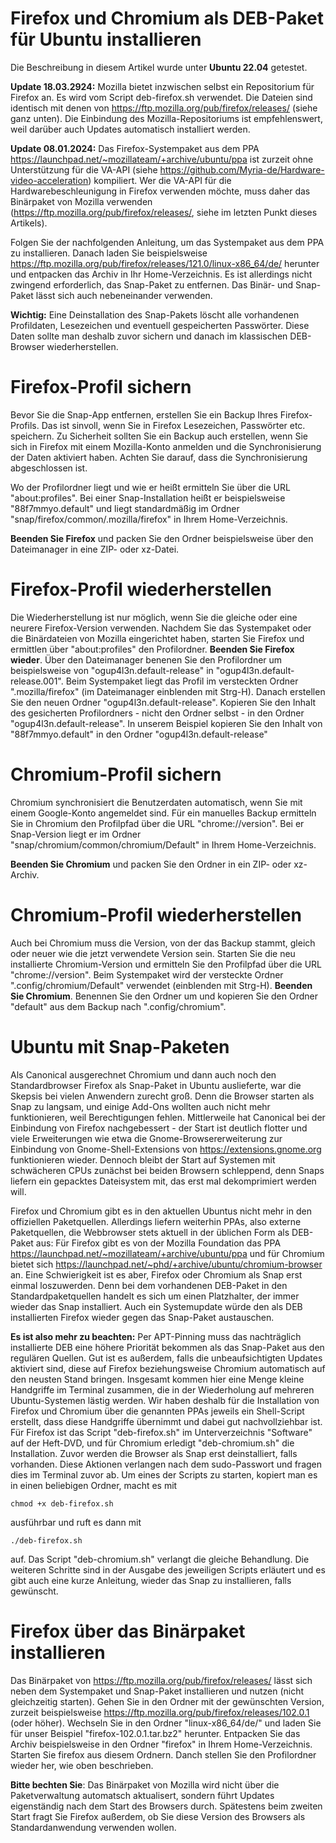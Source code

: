 # Firefox und Chromium als DEB-Paket für Ubuntu installieren
Die Beschreibung in diesem Artikel wurde unter **Ubuntu 22.04** getestet.

**Update 18.03.2924:** Mozilla bietet inzwischen selbst ein Repositorium für Firefox an. Es wird vom Script deb-firefox.sh verwendet. Die Dateien sind identisch mit denen von https://ftp.mozilla.org/pub/firefox/releases/ (siehe ganz unten). Die Einbindung des Mozilla-Repositoriums ist empfehlenswert, weil darüber auch Updates automatisch installiert werden.

**Update 08.01.2024:** Das Firefox-Systempaket aus dem PPA https://launchpad.net/~mozillateam/+archive/ubuntu/ppa ist zurzeit ohne Unterstützung für die VA-API (siehe https://github.com/Myria-de/Hardware-video-acceleration) kompiliert. Wer die VA-API für die Hardwarebeschleunigung in Firefox verwenden möchte, muss daher das Binärpaket von Mozilla verwenden (https://ftp.mozilla.org/pub/firefox/releases/, siehe im letzten Punkt dieses Artikels). 

Folgen Sie der nachfolgenden Anleitung, um das Systempaket aus dem PPA zu installieren. Danach laden Sie beispielsweise https://ftp.mozilla.org/pub/firefox/releases/121.0/linux-x86_64/de/ herunter und entpacken das Archiv in Ihr Home-Verzeichnis. Es ist allerdings nicht zwingend erforderlich, das Snap-Paket zu entfernen. Das Binär- und Snap-Paket lässt sich auch nebeneinander verwenden.

**Wichtig:** Eine Deinstallation des Snap-Pakets löscht alle vorhandenen Profildaten, Lesezeichen und eventuell gespeicherten Passwörter. Diese Daten sollte man deshalb zuvor sichern  und danach im klassischen DEB-Browser wiederherstellen.

# Firefox-Profil sichern
Bevor Sie die Snap-App entfernen, erstellen Sie ein Backup Ihres Firefox-Profils. Das ist sinvoll, wenn Sie in Firefox Lesezeichen, Passwörter etc. speichern. Zu Sicherheit sollten Sie ein Backup auch erstellen, wenn Sie sich in Firefox mit einem Mozilla-Konto anmelden und die Synchronisierung der Daten aktiviert haben. Achten Sie darauf, dass die Synchronisierung abgeschlossen ist.

Wo der Profilordner liegt und wie er heißt ermitteln Sie über die URL "about:profiles". Bei einer Snap-Installation heißt er beispielsweise "88f7mmyo.default" und liegt standardmäßig im Ordner "snap/firefox/common/.mozilla/firefox" in Ihrem Home-Verzeichnis.

**Beenden Sie Firefox** und packen Sie den Ordner beispielsweise über den Dateimanager in eine ZIP- oder xz-Datei.

# Firefox-Profil wiederherstellen
Die Wiederherstellung ist nur möglich, wenn Sie die gleiche oder eine neurere Firefox-Version verwenden. Nachdem Sie das Systempaket oder die Binärdateien von Mozilla eingerichtet haben, starten Sie Firefox und ermittlen über "about:profiles" den Profilordner. **Beenden Sie Firefox wieder**. Über den Dateimanager benenen Sie den Profilordner um beispielsweise von "ogup4l3n.default-release" in "ogup4l3n.default-release.001". Beim Systempaket liegt das Profil im versteckten Ordner ".mozilla/firefox" (im Dateimanager einblenden mit Strg-H).
Danach erstellen Sie den neuen Ordner "ogup4l3n.default-release". Kopieren Sie den Inhalt des gesicherten Profilordners - nicht den Ordner selbst - in den Ordner "ogup4l3n.default-release". In unserem Beispiel kopieren Sie den Inhalt von "88f7mmyo.default" in den Ordner "ogup4l3n.default-release"

# Chromium-Profil sichern
Chromium synchronisiert die Benutzerdaten automatisch, wenn Sie mit einem Google-Konto angemeldet sind. Für ein manuelles Backup ermitteln Sie in Chromium den Profilpfad über die URL "chrome://version". Bei er Snap-Version liegt er im Ordner "snap/chromium/common/chromium/Default" in Ihrem Home-Verzeichnis.

**Beenden Sie Chromium** und packen Sie den Ordner in ein ZIP- oder xz-Archiv. 

# Chromium-Profil wiederherstellen
Auch bei Chromium muss die Version, von der das Backup stammt, gleich oder neuer wie die jetzt verwendete Version sein. Starten Sie die neu installierte Chromium-Version und ermitteln Sie den Profilpfad über die URL "chrome://version". Beim Systempaket wird der versteckte Ordner ".config/chromium/Default" verwendet (einblenden mit Strg-H).  **Beenden Sie Chromium**. Benennen Sie den Ordner um und kopieren Sie den Ordner "default" aus dem Backup nach ".config/chromium".

# Ubuntu mit Snap-Paketen
Als Canonical ausgerechnet Chromium und dann auch noch den Standardbrowser Firefox als Snap-Paket in Ubuntu auslieferte, war die Skepsis bei vielen Anwendern zurecht groß. Denn die Browser starten als Snap zu langsam, und einige Add-Ons wollten auch nicht mehr funktionieren, weil Berechtigungen fehlen. Mittlerweile hat Canonical bei der Einbindung von Firefox nachgebessert - der Start ist deutlich flotter und viele Erweiterungen wie etwa die Gnome-Browsererweiterung zur Einbindung von Gnome-Shell-Extensions von https://extensions.gnome.org funktionieren wieder. Dennoch bleibt der Start auf Systemen mit schwächeren CPUs zunächst bei beiden Browsern schleppend, denn Snaps liefern ein gepacktes Dateisystem mit, das erst mal dekomprimiert werden will.

Firefox und Chromium gibt es in den aktuellen Ubuntus nicht mehr in den offiziellen Paketquellen. Allerdings liefern weiterhin PPAs, also externe Paketquellen, die Webbrowser stets aktuell in der üblichen Form als DEB-Paket aus: Für Firefox gibt es von der Mozilla Foundation das PPA https://launchpad.net/~mozillateam/+archive/ubuntu/ppa und für Chromium bietet sich https://launchpad.net/~phd/+archive/ubuntu/chromium-browser an. Eine Schwierigkeit ist es aber, Firefox oder Chromium als Snap erst einmal loszuwerden. Denn bei dem vorhandenen DEB-Paket in den Standardpaketquellen handelt es sich um einen Platzhalter, der immer wieder das Snap installiert. Auch ein Systemupdate würde den als DEB installierten Firefox wieder gegen das Snap-Paket austauschen. 

**Es ist also mehr zu beachten:** Per APT-Pinning muss das nachträglich installierte DEB eine höhere Priorität bekommen als das Snap-Paket aus den regulären Quellen. Gut ist es außerdem, falls die unbeaufsichtigten Updates aktiviert sind, diese auf Firefox beziehungsweise Chromium automatisch auf den neusten Stand bringen. Insgesamt kommen hier eine Menge kleine Handgriffe im Terminal zusammen, die in der Wiederholung auf mehreren Ubuntu-Systemen lästig werden. Wir haben deshalb für die Installation von Firefox und Chromium über die genannten PPAs jeweils ein Shell-Script erstellt, dass diese Handgriffe übernimmt und dabei gut nachvollziehbar ist. Für Firefox ist das Script "deb-firefox.sh" im Unterverzeichnis "Software" auf der Heft-DVD, und für Chromium erledigt "deb-chromium.sh" die Installation. Zuvor werden die Browser als Snap erst deinstalliert, falls vorhanden. Diese Aktionen verlangen nach dem sudo-Passwort und fragen dies im Terminal zuvor ab. Um eines der Scripts zu starten, kopiert man es in einen beliebigen Ordner, macht es mit
```
chmod +x deb-firefox.sh
```
ausführbar und ruft es dann mit
```
./deb-firefox.sh
```
auf. Das Script "deb-chromium.sh" verlangt die gleiche Behandlung. Die weiteren Schritte sind in der Ausgabe des jeweiligen Scripts erläutert und es gibt auch eine kurze Anleitung, wieder das Snap zu installieren, falls gewünscht.

# Firefox über das Binärpaket installieren
Das Binärpaket von https://ftp.mozilla.org/pub/firefox/releases/ lässt sich neben dem Systempaket und Snap-Paket installieren und nutzen (nicht gleichzeitig starten). Gehen Sie in den Ordner mit der gewünschten Version, zurzeit beispielsweise https://ftp.mozilla.org/pub/firefox/releases/102.0.1 (oder höher). Wechseln Sie in den Ordner "linux-x86_64/de/" und laden Sie für unser Beispiel "firefox-102.0.1.tar.bz2" herunter. Entpacken Sie das Archiv beispielsweise in den Ordner "firefox" in Ihrem Home-Verzeichnis. Starten Sie firefox aus diesem Ordnern. Danch stellen Sie den Profilordner wieder her, wie oben beschrieben.

**Bitte bechten Sie**: Das Binärpaket von Mozilla wird nicht über die Paketverwaltung automatsch aktualisert, sondern führt Updates eigenständig nach dem Start des Browsers durch. Spätestens beim zweiten Start fragt Sie Firefox außerdem, ob Sie diese Version des Browsers als Standardanwendung verwenden wollen.


